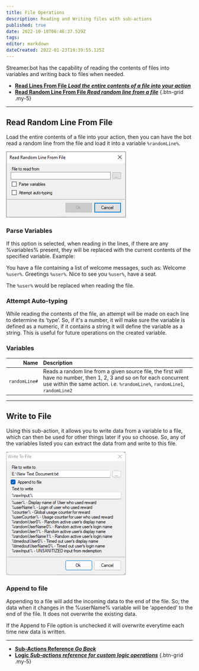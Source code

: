 ```yaml
---
title: File Operations
description: Reading and Writing files with sub-actions
published: true
date: 2022-10-18T06:46:37.529Z
tags: 
editor: markdown
dateCreated: 2022-01-23T19:39:55.125Z
---
```


Streamer.bot has the capability of reading the contents of files into variables and writing back to files when needed.

* [<i class="mdi mdi-file-find primary--text"></i>**Read Lines From File *Load the entire contents of a file into your action***](/en/Sub-Actions/File/Read-Lines-From-File)
* [<i class="mdi mdi-file-move primary--text"></i>**Read Random Line From File *Read random line from a file***](/en/Sub-Actions/File/Read-Random-Line-From-File)
{.btn-grid .my-5}

---

## Read Random Line From File

Load the entire contents of a file into your action, then you can have the bot read a random line from the file and load it into a variable `%randomLine%`.

![sub-action-readrandomlinefromfile-01.png](/sub-action-readrandomlinefromfile-01.png)

### Parse Variables
If this option is selected, when reading in the lines, if there are any %variables% present, they will be replaced with the current contents of the specified variable. 
Example:

You have a file containing a list of welcome messages, such as: 
    Welcome `%user%`.
  Greetings `%user%`.
  Nice to see you `%user%`, have a seat.

The `%user%` would be replaced when reading the file.

### Attempt Auto-typing
While reading the contents of the file, an attempt will be made on each line to determine its ‘type’. So, if it's a number, it will make sure the variable is defined as a numeric, if it contains a string it will define the variable as a string. This is useful for future operations on the created variable.

### Variables
Name | Description
----:|:------------
| `randomLine#` | Reads a random line from a given source file, the first will have no number, then 1, 2, 3 and so on for each concurrent use within the same action. i.e. `%randomLine%`, `randomLine1`, `randomLine2`

---

## Write to File

Using this sub-action, it allows you to write data from a variable to a file, which can then be used for other things later if you so choose. So, any of the variables listed you can extract the data from and write to this file.


![write_to_file.png](/write_to_file.png)

### Append to file 
Appending to a file will add the incoming data to the end of the file. So, the data when it changes in the %userName% variable will be ‘appended’ to the end of the file. It does not overwrite the existing data. 

If the Append to File option is unchecked it will overwrite everytime each time new data is written.

---
  
- [<i class="mdi mdi-chevron-left"></i>**Sub-Actions Reference *Go Back***](/en/Sub-Actions)
- [<i class="mdi mdi-state-machine primary--text"></i> **Logic *Sub-actions reference for custom logic operations***](/en/Sub-Actions/Logic)
{.btn-grid .my-5}